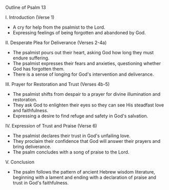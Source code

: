 Outline of Psalm 13

I. Introduction (Verse 1)
- A cry for help from the psalmist to the Lord.
- Expressing feelings of being forgotten and abandoned by God.

II. Desperate Plea for Deliverance (Verses 2-4a)
- The psalmist pours out their heart, asking God how long they must endure suffering.
- The psalmist expresses their fears and anxieties, questioning whether God has forgotten them.
- There is a sense of longing for God's intervention and deliverance.

III. Prayer for Restoration and Trust (Verses 4b-5)
- The psalmist shifts from despair to a prayer for divine illumination and restoration.
- They ask God to enlighten their eyes so they can see His steadfast love and faithfulness.
- Expressing a desire to find refuge and safety in God's salvation.

IV. Expression of Trust and Praise (Verse 6)
- The psalmist declares their trust in God's unfailing love.
- They proclaim their confidence that God will answer their prayers and bring deliverance.
- The psalm concludes with a song of praise to the Lord.

V. Conclusion
- The psalm follows the pattern of ancient Hebrew wisdom literature, beginning with a lament and ending with a declaration of praise and trust in God's faithfulness.